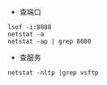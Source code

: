 - 查端口

```
lsof -i:8888
netstat -a
netstat -ap | grep 8080
```

- 查服务

```
netstat -nltp |grep vsftp
```
